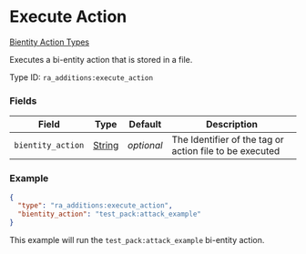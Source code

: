 # Execute Action
[Bientity Action Types](../bientity_action_types_types.md)

Executes a bi-entity action that is stored in a file.

Type ID: `ra_additions:execute_action`
### Fields
Field | Type | Default | Description
------|------|---------|-------------
`bientity_action` | [String](../data_types/string.md) | _optional_ | The Identifier of the tag or action file to be executed

### Example
```json
{
  "type": "ra_additions:execute_action",
  "bientity_action": "test_pack:attack_example"
}
```
This example will run the `test_pack:attack_example` bi-entity action.